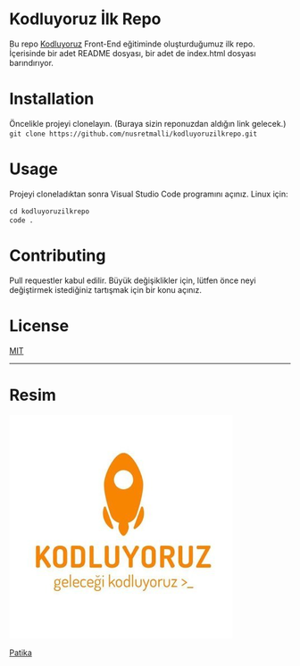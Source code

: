 # Kodluyoruz İlk Repo
Bu repo [Kodluyoruz](https://www.kodluyoruz.org/) Front-End eğitiminde oluşturduğumuz ilk repo. İçerisinde bir adet README dosyası, bir adet de index.html dosyası barındırıyor. 
# Installation
Öncelikle projeyi clonelayın. (Buraya sizin reponuzdan aldığın link gelecek.)
`git clone https://github.com/nusretmalli/kodluyoruzilkrepo.git`

# Usage
Projeyi cloneladıktan sonra Visual Studio Code programını açınız.
Linux için:
```
cd kodluyoruzilkrepo
code .
```
# Contributing
Pull requestler kabul edilir. Büyük değişiklikler için, lütfen önce neyi değiştirmek istediğiniz tartışmak için bir konu açınız.

# License

[MIT](https://choosealicense.com/licenses/mit/)

--------

# Resim

![Kodluyoruz Logo](https://raw.githubusercontent.com/Kodluyoruz/taskforce/git/git/markdown-nedir-nasil-kullaniriz-/figures/kodluyoruz_logo.jpg)

[Patika](https://www.patika.dev/tr)
